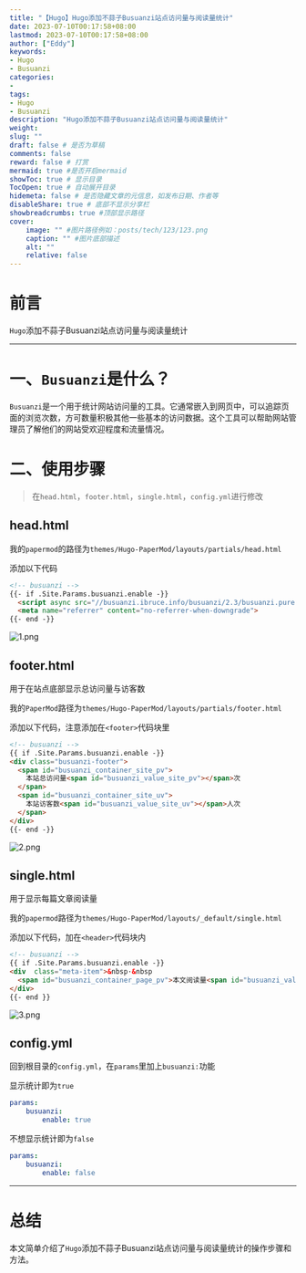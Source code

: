 ```yaml
---
title: "【Hugo】Hugo添加不蒜子Busuanzi站点访问量与阅读量统计"
date: 2023-07-10T00:17:58+08:00
lastmod: 2023-07-10T00:17:58+08:00
author: ["Eddy"]
keywords: 
- Hugo
- Busuanzi
categories: 
- 
tags: 
- Hugo
- Busuanzi
description: "Hugo添加不蒜子Busuanzi站点访问量与阅读量统计"
weight:
slug: ""
draft: false # 是否为草稿
comments: false
reward: false # 打赏
mermaid: true #是否开启mermaid
showToc: true # 显示目录
TocOpen: true # 自动展开目录
hidemeta: false # 是否隐藏文章的元信息，如发布日期、作者等
disableShare: true # 底部不显示分享栏
showbreadcrumbs: true #顶部显示路径
cover:
    image: "" #图片路径例如：posts/tech/123/123.png
    caption: "" #图片底部描述
    alt: ""
    relative: false
---
```

# 前言

`Hugo`添加不蒜子Busuanzi站点访问量与阅读量统计 

---

# 一、`Busuanzi`是什么？

`Busuanzi`是一个用于统计网站访问量的工具。它通常嵌入到网页中，可以追踪页面的浏览次数，方可数量积极其他一些基本的访问数据。这个工具可以帮助网站管理员了解他们的网站受欢迎程度和流量情况。

# 二、使用步骤

> 在`head.html`，`footer.html`，`single.html`，`config.yml`进行修改

## head.html

我的`papermod`的路径为`themes/Hugo-PaperMod/layouts/partials/head.html`

添加以下代码

```HTML
<!-- busuanzi -->
{{- if .Site.Params.busuanzi.enable -}}
  <script async src="//busuanzi.ibruce.info/busuanzi/2.3/busuanzi.pure.mini.js"></script>
  <meta name="referrer" content="no-referrer-when-downgrade">
{{- end -}}
```

![1.png](/img/tech/Hugo_Busuanzi/1.png)

## footer.html

用于在站点底部显示总访问量与访客数

我的`PaperMod`路径为`themes/Hugo-PaperMod/layouts/partials/footer.html`

添加以下代码，注意添加在`<footer>`代码块里

```HTML
<!-- busuanzi -->
{{ if .Site.Params.busuanzi.enable -}}
<div class="busuanzi-footer">
  <span id="busuanzi_container_site_pv">
    本站总访问量<span id="busuanzi_value_site_pv"></span>次
  </span>
  <span id="busuanzi_container_site_uv">
    本站访客数<span id="busuanzi_value_site_uv"></span>人次
  </span>
</div>
{{- end -}}
```

![2.png](/img/tech/Hugo_Busuanzi/2.png)

## single.html

用于显示每篇文章阅读量

我的`papermod`路径为`themes/Hugo-PaperMod/layouts/_default/single.html`

添加以下代码，加在`<header>`代码块内

```HTML
<!-- busuanzi -->
{{ if .Site.Params.busuanzi.enable -}}
<div  class="meta-item">&nbsp·&nbsp
  <span id="busuanzi_container_page_pv">本文阅读量<span id="busuanzi_value_page_pv"></span>次</span>
</div>
{{- end }}
```

![3.png](/img/tech/Hugo_Busuanzi/3.png)

## config.yml

回到根目录的`config.yml`，在`params`里加上`busuanzi:`功能

显示统计即为`true`

```YAML
params:  
    busuanzi:
        enable: true
```

不想显示统计即为`false`

```YAML
params:  
    busuanzi:
        enable: false
```



---

# 总结

本文简单介绍了`Hugo`添加不蒜子Busuanzi站点访问量与阅读量统计的操作步骤和方法。

